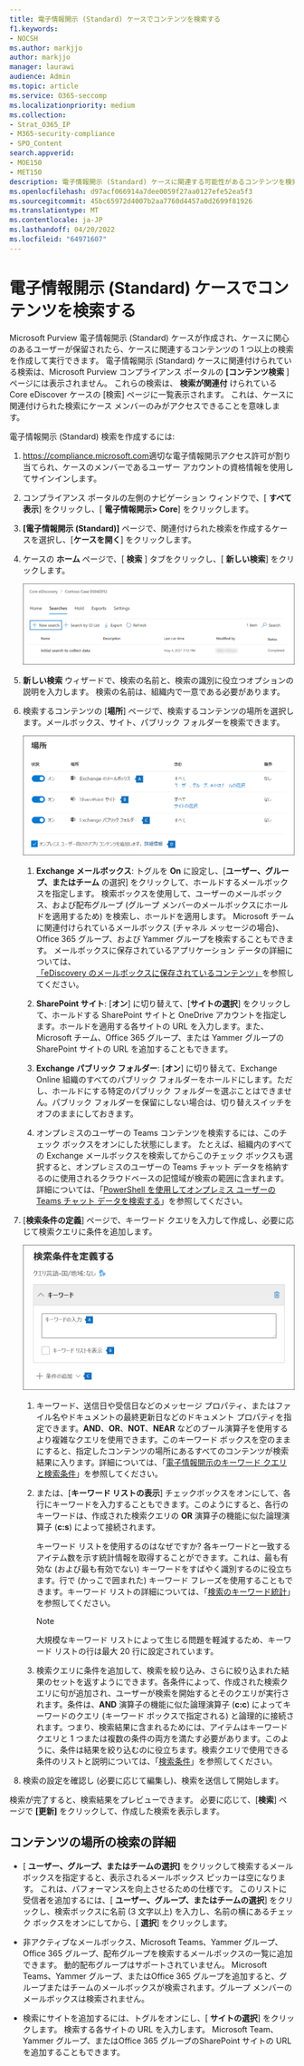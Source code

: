 ```yaml
---
title: 電子情報開示 (Standard) ケースでコンテンツを検索する
f1.keywords:
- NOCSH
ms.author: markjjo
author: markjjo
manager: laurawi
audience: Admin
ms.topic: article
ms.service: O365-seccomp
ms.localizationpriority: medium
ms.collection:
- Strat_O365_IP
- M365-security-compliance
- SPO_Content
search.appverid:
- MOE150
- MET150
description: 電子情報開示 (Standard) ケースに関連する可能性があるコンテンツを検索します。
ms.openlocfilehash: d97acf066914a7dee0059f27aa0127efe52ea5f3
ms.sourcegitcommit: 45bc65972d4007b2aa7760d4457a0d2699f81926
ms.translationtype: MT
ms.contentlocale: ja-JP
ms.lasthandoff: 04/20/2022
ms.locfileid: "64971607"
---
```

# <a name="search-for-content-in-a-ediscovery-standard-case"></a>電子情報開示 (Standard) ケースでコンテンツを検索する

Microsoft Purview 電子情報開示 (Standard) ケースが作成され、ケースに関心のあるユーザーが保留されたら、ケースに関連するコンテンツの 1 つ以上の検索を作成して実行できます。 電子情報開示 (Standard) ケースに関連付けられている検索は、Microsoft Purview コンプライアンス ポータルの **[コンテンツ検索** ] ページには表示されません。 これらの検索は、 **検索が関連付** けられている Core eDiscover ケースの [検索] ページに一覧表示されます。 これは、ケースに関連付けられた検索にケース メンバーのみがアクセスできることを意味します。

電子情報開示 (Standard) 検索を作成するには:
  
1. <https://compliance.microsoft.com>適切な電子情報開示アクセス許可が割り当てられ、ケースのメンバーであるユーザー アカウントの資格情報を使用してサインインします。

2. コンプライアンス ポータルの左側のナビゲーション ウィンドウで、[ **すべて表示**] をクリックし、[ **電子情報開示> Core**] をクリックします。

3. **[電子情報開示 (Standard)]** ページで、関連付けられた検索を作成するケースを選択し、[**ケースを開く**] をクリックします。

4. ケースの **ホーム** ページで、[ **検索** ] タブをクリックし、[ **新しい検索**] をクリックします。

   ![[新しい検索] をクリックして電子情報開示 (Standard) 検索を作成します。](../media/CoreeDiscoverySearch1.png)

5. **新しい検索** ウィザードで、検索の名前と、検索の識別に役立つオプションの説明を入力します。 検索の名前は、組織内で一意である必要があります。

6. 検索するコンテンツの [**場所**] ページで、検索するコンテンツの場所を選択します。メールボックス、サイト、パブリック フォルダーを検索できます。

    ![保留にするコンテンツの場所を選択します。](../media/ContentSearchLocations.png)
  
   1. **Exchange メールボックス**: トグルを **On** に設定し、[**ユーザー、グループ、またはチーム** の選択] をクリックして、ホールドするメールボックスを指定します。 検索ボックスを使用して、ユーザーのメールボックス、および配布グループ (グループ メンバーのメールボックスにホールドを適用するため) を検索し、ホールドを適用します。 Microsoft チームに関連付けられているメールボックス (チャネル メッセージの場合)、Office 365 グループ、および Yammer グループを検索することもできます。 メールボックスに保存されているアプリケーション データの詳細については、[「eDiscovery のメールボックスに保存されているコンテンツ」](what-is-stored-in-exo-mailbox.md)を参照してください。

   2. **SharePoint サイト**: [**オン**] に切り替えて、[**サイトの選択**] をクリックして、ホールドする SharePoint サイトと OneDrive アカウントを指定します。ホールドを適用する各サイトの URL を入力します。また、Microsoft チーム、Office 365 グループ、または Yammer グループの SharePoint サイトの URL を追加することもできます。
  
   3. **Exchange パブリック フォルダー**: [**オン**] に切り替えて、Exchange Online 組織のすべてのパブリック フォルダーをホールドにします。ただし、ホールドにする特定のパブリック フォルダーを選ぶことはできません。パブリック フォルダーを保留にしない場合は、切り替えスイッチをオフのままにしておきます。
  
   4. オンプレミスのユーザーの Teams コンテンツを検索するには、このチェック ボックスをオンにした状態にします。 たとえば、組織内のすべての Exchange メールボックスを検索してからこのチェック ボックスも選択すると、オンプレミスのユーザーの Teams チャット データを格納するのに使用されるクラウドベースの記憶域が検索の範囲に含まれます。 詳細については、「[PowerShell を使用してオンプレミス ユーザーの Teams チャット データを検索する](search-cloud-based-mailboxes-for-on-premises-users.md)」を参照してください。

7. [**検索条件の定義**] ページで、キーワード クエリを入力して作成し、必要に応じて検索クエリに条件を追加します。

   ![検索クエリを構成します。](../media/ContentSearchQuery.png)

   1. キーワード、送信日や受信日などのメッセージ プロパティ、またはファイル名やドキュメントの最終更新日などのドキュメント プロパティを指定できます。**AND**、**OR**、**NOT**、**NEAR** などのブール演算子を使用するより複雑なクエリを使用できます。このキーワード ボックスを空のままにすると、指定したコンテンツの場所にあるすべてのコンテンツが検索結果に入ります。詳細については、「[電子情報開示のキーワード クエリと検索条件](keyword-queries-and-search-conditions.md)」を参照してください。

   2. または、[**キーワード リストの表示**] チェックボックスをオンにして、各行にキーワードを入力することもできます。このようにすると、各行のキーワードは、作成された検索クエリの **OR** 演算子の機能に似た論理演算子 (**c:s**) によって接続されます。

      キーワード リストを使用するのはなぜですか? 各キーワードと一致するアイテム数を示す統計情報を取得することができます。これは、最も有効な (および最も有効でない) キーワードをすばやく識別するのに役立ちます。行で (かっこで囲まれた) キーワード フレーズを使用することもできます。キーワード リストの詳細については、「[検索のキーワード統計](view-keyword-statistics-for-content-search.md#get-keyword-statistics-for-searches)」を参照してください。

      > [!NOTE]
      > 大規模なキーワード リストによって生じる問題を軽減するため、キーワード リストの行は最大 20 行に設定されています。

   3. 検索クエリに条件を追加して、検索を絞り込み、さらに絞り込まれた結果のセットを返すようにできます。各条件によって、作成された検索クエリに句が追加され、ユーザーが検索を開始するとそのクエリが実行されます。条件は、**AND** 演算子の機能に似た論理演算子 (**c:c**) によってキーワードのクエリ (キーワード ボックスで指定される) と論理的に接続されます。つまり、検索結果に含まれるためには、アイテムはキーワード クエリと 1 つまたは複数の条件の両方を満たす必要があります。このように、条件は結果を絞り込むのに役立ちます。検索クエリで使用できる条件のリストと説明については、「[検索条件](keyword-queries-and-search-conditions.md#search-conditions)」を参照してください。

8. 検索の設定を確認し (必要に応じて編集し)、検索を送信して開始します。

検索が完了すると、検索結果をプレビューできます。 必要に応じて、[**検索**] ページで **[更新]** をクリックして、作成した検索を表示します。

## <a name="more-information-about-searching-content-locations"></a>コンテンツの場所の検索の詳細

- [ **ユーザー、グループ、またはチームの選択]** をクリックして検索するメールボックスを指定すると、表示されるメールボックス ピッカーは空になります。 これは、パフォーマンスを向上させるための仕様です。 このリストに受信者を追加するには、[ **ユーザー、グループ、またはチームの選択**] をクリックし、検索ボックスに名前 (3 文字以上) を入力し、名前の横にあるチェック ボックスをオンにしてから、[ **選択**] をクリックします。

- 非アクティブなメールボックス、Microsoft Teams、Yammer グループ、Office 365 グループ、配布グループを検索するメールボックスの一覧に追加できます。 動的配布グループはサポートされていません。 Microsoft Teams、Yammer グループ、またはOffice 365 グループを追加すると、グループまたはチームのメールボックスが検索されます。グループ メンバーのメールボックスは検索されません。

- 検索にサイトを追加するには、トグルをオンにし、[ **サイトの選択**] をクリックします。 検索する各サイトの URL を入力します。 Microsoft Team、Yammer グループ、またはOffice 365 グループのSharePoint サイトの URL を追加することもできます。
